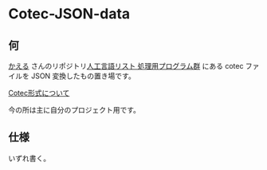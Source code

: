 # Cotec-JSON-data

## 何

[かえる](https://github.com/kaeru2193) さんのリポジトリ[人工言語リスト 処理用プログラム群](https://github.com/kaeru2193/Conlang-List-Works/) にある cotec ファイルを JSON 変換したもの置き場です。

[Cotec形式について](https://migdal.jp/cl_kiita/cotec-conlang-table-expression-powered-by-csv-clakis-rfc-2h86)

今の所は主に自分のプロジェクト用です。

## 仕様

いずれ書く。

